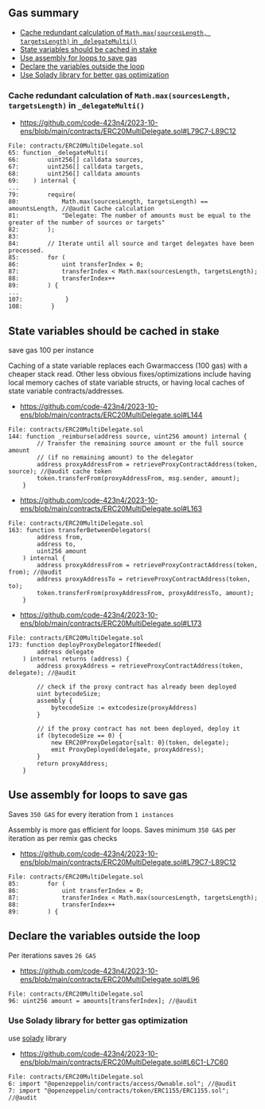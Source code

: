## Gas summary

- [Cache redundant calculation of `Math.max(sourcesLength, targetsLength)` in `_delegateMulti()`](#)
- [State variables should be cached in stake](#)
- [Use assembly for loops to save gas](#)
- [Declare the variables outside the loop](#)
- [Use Solady library for better gas optimization](#)

### Cache redundant calculation of `Math.max(sourcesLength, targetsLength)` in `_delegateMulti()`

- https://github.com/code-423n4/2023-10-ens/blob/main/contracts/ERC20MultiDelegate.sol#L79C7-L89C12

```solidity
File: contracts/ERC20MultiDelegate.sol
65: function _delegateMulti(
66:        uint256[] calldata sources,
67:        uint256[] calldata targets,
68:        uint256[] calldata amounts
69:    ) internal {
...
79:        require(
80:            Math.max(sourcesLength, targetsLength) == amountsLength, //@audit Cache calculation
81:            "Delegate: The number of amounts must be equal to the greater of the number of sources or targets"
82:        );
83:
84:        // Iterate until all source and target delegates have been processed.
85:        for (
86:            uint transferIndex = 0;
87:            transferIndex < Math.max(sourcesLength, targetsLength);
88:            transferIndex++
89:        ) {
...
107:            }
108:        }
```

## State variables should be cached in stake

save gas 100 per instance

Caching of a state variable replaces each Gwarmaccess (100 gas) with a cheaper stack read. Other less obvious fixes/optimizations include having local memory caches of state variable structs, or having local caches of state variable contracts/addresses.

- https://github.com/code-423n4/2023-10-ens/blob/main/contracts/ERC20MultiDelegate.sol#L144

```solidity
File: contracts/ERC20MultiDelegate.sol
144: function _reimburse(address source, uint256 amount) internal {
        // Transfer the remaining source amount or the full source amount
        // (if no remaining amount) to the delegator
        address proxyAddressFrom = retrieveProxyContractAddress(token, source); //@audit cache token
        token.transferFrom(proxyAddressFrom, msg.sender, amount);
    }
```

- https://github.com/code-423n4/2023-10-ens/blob/main/contracts/ERC20MultiDelegate.sol#L163

```solidity
File: contracts/ERC20MultiDelegate.sol
163: function transferBetweenDelegators(
        address from,
        address to,
        uint256 amount
    ) internal {
        address proxyAddressFrom = retrieveProxyContractAddress(token, from); //@audit
        address proxyAddressTo = retrieveProxyContractAddress(token, to);
        token.transferFrom(proxyAddressFrom, proxyAddressTo, amount);
    }
```

- https://github.com/code-423n4/2023-10-ens/blob/main/contracts/ERC20MultiDelegate.sol#L173

```solidity
File: contracts/ERC20MultiDelegate.sol
173: function deployProxyDelegatorIfNeeded(
        address delegate
    ) internal returns (address) {
        address proxyAddress = retrieveProxyContractAddress(token, delegate); //@audit

        // check if the proxy contract has already been deployed
        uint bytecodeSize;
        assembly {
            bytecodeSize := extcodesize(proxyAddress)
        }

        // if the proxy contract has not been deployed, deploy it
        if (bytecodeSize == 0) {
            new ERC20ProxyDelegator{salt: 0}(token, delegate);
            emit ProxyDeployed(delegate, proxyAddress);
        }
        return proxyAddress;
    }
```

## Use assembly for loops to save gas

Saves `350 GAS` for every iteration from `1 instances`

Assembly is more gas efficient for loops. Saves minimum `350 GAS` per iteration as per remix gas checks

- https://github.com/code-423n4/2023-10-ens/blob/main/contracts/ERC20MultiDelegate.sol#L79C7-L89C12

```solidity
File: contracts/ERC20MultiDelegate.sol
85:        for (
86:            uint transferIndex = 0;
87:            transferIndex < Math.max(sourcesLength, targetsLength);
88:            transferIndex++
89:        ) {
```

## Declare the variables outside the loop

Per iterations saves `26 GAS`

- https://github.com/code-423n4/2023-10-ens/blob/main/contracts/ERC20MultiDelegate.sol#L96

```solidity
File: contracts/ERC20MultiDelegate.sol
96: uint256 amount = amounts[transferIndex]; //@audit
```

### Use Solady library for better gas optimization

use [solady](https://github.com/Vectorized/solady) library

- https://github.com/code-423n4/2023-10-ens/blob/main/contracts/ERC20MultiDelegate.sol#L6C1-L7C60

```solidity
File: contracts/ERC20MultiDelegate.sol
6: import "@openzeppelin/contracts/access/Ownable.sol"; //@audit
7: import "@openzeppelin/contracts/token/ERC1155/ERC1155.sol"; //@audit
```